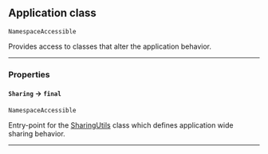 ## Application class

`NamespaceAccessible`

Provides access to classes that alter the application behavior.

---
### Properties

#### `Sharing` → `final`

`NamespaceAccessible`

Entry-point for the [SharingUtils](apis/Core/SharingUtils.md) class which defines application wide sharing behavior.

---
